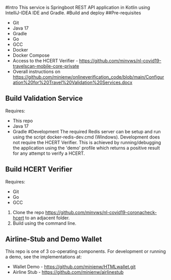 #Intro
This service is Springboot REST API application in Kotlin using IntelliJ-IDEA IDE and Gradle.
#Build and deploy
##Pre-requisites
* Git
* Java 17
* Gradle
* Go
* GCC
* Docker
* Docker Compose
* Access to the HCERT Verifier - https://github.com/minvws/nl-covid19-travelscan-mobile-core-private
* Overall instructions on https://github.com/minienw/onlineverification_code/blob/main/Configuration%20for%20Travel%20Validation%20Services.docx
## Build Validation Service
Requires:
* This repo
* Java 17
* Gradle
#Development
The required Redis server can be setup and run using the script docker-redis-dev.cmd (Windows).
Development does not require the HCERT Verifier. This is achieved by running/debugging the application using the 'demo' profile which returns a positive result for any attempt to verify a HCERT.
## Build HCERT Verifier
Requires:
* Git
* Go
* GCC
1. Clone the repo https://github.com/minvws/nl-covid19-coronacheck-hcert to an adjacent folder.
2. Build using the command line.
## Airline-Stub and Demo Wallet
This repo is one of 3 co-operating components. For development or running a demo, see the implementations at:
* Wallet Demo - https://github.com/minienw/HTMLwallet.git
* Airline Stub - https://github.com/minienw/airlinestub



